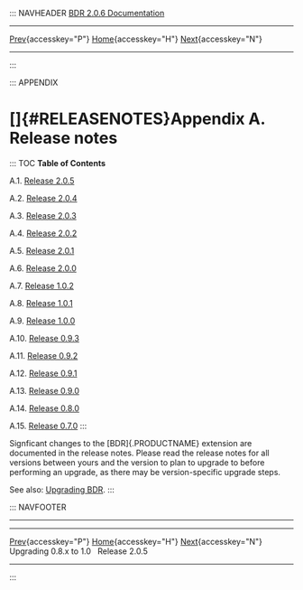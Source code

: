 ::: NAVHEADER
  [BDR 2.0.6 Documentation](index.md)                                                               
  ------------------------------------------------------------ ----------------------------------- -- -----------------------------------------------------------
  [Prev](x4533.md "Upgrading 0.8.x to 1.0"){accesskey="P"}   [Home](index.md){accesskey="H"}        [Next](release-2.0.5.md "Release 2.0.5"){accesskey="N"}

------------------------------------------------------------------------
:::

::: APPENDIX
# []{#RELEASENOTES}Appendix A. Release notes

::: TOC
**Table of Contents**

A.1. [Release 2.0.5](release-2.0.5.md)

A.2. [Release 2.0.4](release-2.0.4.md)

A.3. [Release 2.0.3](release-2.0.3.md)

A.4. [Release 2.0.2](release-2.0.2.md)

A.5. [Release 2.0.1](release-2.0.1.md)

A.6. [Release 2.0.0](release-2.0.0.md)

A.7. [Release 1.0.2](release-1.0.2.md)

A.8. [Release 1.0.1](release-1.0.1.md)

A.9. [Release 1.0.0](release-1.0.0.md)

A.10. [Release 0.9.3](release-0.9.3.md)

A.11. [Release 0.9.2](release-0.9.2.md)

A.12. [Release 0.9.1](release-0.9.1.md)

A.13. [Release 0.9.0](release-0.9.0.md)

A.14. [Release 0.8.0](release-0.8.0.md)

A.15. [Release 0.7.0](release-0.7.md)
:::

Signficant changes to the [BDR]{.PRODUCTNAME} extension are documented
in the release notes. Please read the release notes for all versions
between yours and the version to plan to upgrade to before performing an
upgrade, as there may be version-specific upgrade steps.

See also: [Upgrading BDR](upgrade.md).
:::

::: NAVFOOTER

------------------------------------------------------------------------

  ----------------------------------- ----------------------------------- -------------------------------------------
  [Prev](x4533.md){accesskey="P"}    [Home](index.md){accesskey="H"}    [Next](release-2.0.5.md){accesskey="N"}
  Upgrading 0.8.x to 1.0                                                                                Release 2.0.5
  ----------------------------------- ----------------------------------- -------------------------------------------
:::
